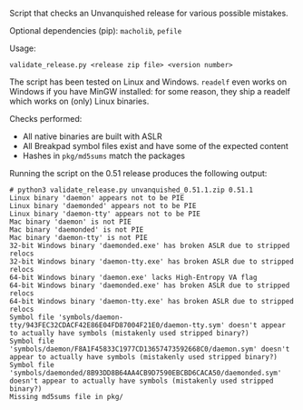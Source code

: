 Script that checks an Unvanquished release for various possible mistakes.

Optional dependencies (pip): `macholib`, `pefile`

Usage:

    validate_release.py <release zip file> <version number>

The script has been tested on Linux and Windows. `readelf` even works on Windows if you have MinGW installed: for some reason, they ship a readelf which works on (only) Linux binaries.

Checks performed:
- All native binaries are built with ASLR
- All Breakpad symbol files exist and have some of the expected content
- Hashes in `pkg/md5sums` match the packages

Running the script on the 0.51 release produces the following output:

    # python3 validate_release.py unvanquished_0.51.1.zip 0.51.1
    Linux binary 'daemon' appears not to be PIE
    Linux binary 'daemonded' appears not to be PIE
    Linux binary 'daemon-tty' appears not to be PIE
    Mac binary 'daemon' is not PIE
    Mac binary 'daemonded' is not PIE
    Mac binary 'daemon-tty' is not PIE
    32-bit Windows binary 'daemonded.exe' has broken ASLR due to stripped relocs
    32-bit Windows binary 'daemon-tty.exe' has broken ASLR due to stripped relocs
    64-bit Windows binary 'daemon.exe' lacks High-Entropy VA flag
    64-bit Windows binary 'daemonded.exe' has broken ASLR due to stripped relocs
    64-bit Windows binary 'daemon-tty.exe' has broken ASLR due to stripped relocs
    Symbol file 'symbols/daemon-tty/943FEC32CDACF42E86E04FD87004F21E0/daemon-tty.sym' doesn't appear to actually have symbols (mistakenly used stripped binary?)
    Symbol file 'symbols/daemon/F8A1F45833C1977CD13657473592668C0/daemon.sym' doesn't appear to actually have symbols (mistakenly used stripped binary?)
    Symbol file 'symbols/daemonded/8B93DD8B64AA4CB9D7590EBCBD6CACA50/daemonded.sym' doesn't appear to actually have symbols (mistakenly used stripped binary?)
    Missing md5sums file in pkg/
